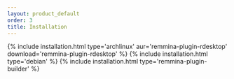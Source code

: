 ```yaml
---
layout: product_default
order: 3
title: Installation
---
```

{% include installation.html type='archlinux' aur='remmina-plugin-rdesktop' download='remmina-plugin-rdesktop' %}
{% include installation.html type='debian' %}
{% include installation.html type='remmina-plugin-builder' %}
